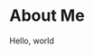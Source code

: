 ﻿---
permalink: /about/
layout: collection
entries_layout: grid
classes: wide
toc: true
toc_label: "My Table of Contents"
toc_icon: "cog"
---

# About Me

Hello, world